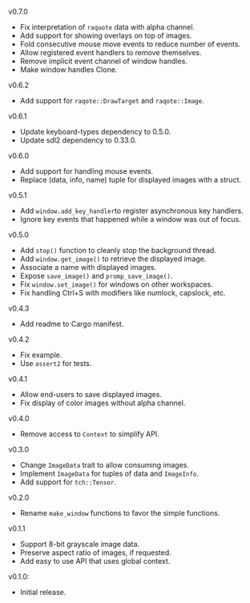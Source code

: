 v0.7.0
  * Fix interpretation of `raquote` data with alpha channel.
  * Add support for showing overlays on top of images.
  * Fold consecutive mouse move events to reduce number of events.
  * Allow registered event handlers to remove themselves.
  * Remove implicit event channel of window handles.
  * Make window handles Clone.

v0.6.2
  * Add support for `raqote::DrawTarget` and `raqote::Image`.

v0.6.1
  * Update keyboard-types dependency to 0.5.0.
  * Update sdl2 dependency to 0.33.0.

v0.6.0
  * Add support for handling mouse events.
  * Replace (data, info, name) tuple for displayed images with a struct.

v0.5.1
  * Add `window.add_key_handler`to register asynchronous key handlers.
  * Ignore key events that happened while a window was out of focus.

v0.5.0
  * Add `stop()` function to cleanly stop the background thread.
  * Add `window.get_image()` to retrieve the displayed image.
  * Associate a name with displayed images.
  * Expose `save_image()` and `promp_save_image()`.
  * Fix `window.set_image()` for windows on other workspaces.
  * Fix handling Ctrl+S with modifiers like numlock, capslock, etc.

v0.4.3
  * Add readme to Cargo manifest.

v0.4.2
  * Fix example.
  * Use `assert2` for tests.

v0.4.1
  * Allow end-users to save displayed images.
  * Fix display of color images without alpha channel.

v0.4.0
  * Remove access to `Context` to simplify API.

v0.3.0
  * Change `ImageData` trait to allow consuming images.
  * Implement `ImageData` for tuples of data and `ImageInfo`.
  * Add support for `tch::Tensor`.

v0.2.0
  * Rename `make_window` functions to favor the simple functions.

v0.1.1
  * Support 8-bit grayscale image data.
  * Preserve aspect ratio of images, if requested.
  * Add easy to use API that uses global context.

v0.1.0:
  * Initial release.
